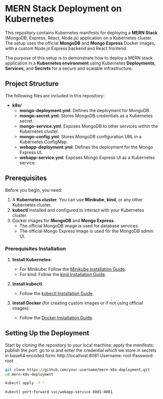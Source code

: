 # MERN Stack Deployment on Kubernetes

This repository contains Kubernetes manifests for deploying a **MERN Stack** (MongoDB, Express, React, Node.js) application on a Kubernetes cluster. The setup uses the official **MongoDB** and **Mongo Express** Docker images, with a custom Node.js Express backend and React frontend.

The purpose of this setup is to demonstrate how to deploy a MERN stack application in a **Kubernetes environment** using Kubernetes **Deployments**, **Services**, and **Secrets** for a secure and scalable infrastructure.

## Project Structure

The following files are included in this repository:

- **k8s/**
  - **mongo-deployment.yml**: Defines the deployment for MongoDB.
  - **mongo-secret.yml**: Stores MongoDB credentials as a Kubernetes secret.
  - **mongo-service.yml**: Exposes MongoDB to other services within the Kubernetes cluster.
  - **mongo-config.yml**: Stores MongoDB configuration URL in a Kubernetes ConfigMap.
  - **webapp-deployment.yml**: Defines the deployment for the Mongo Express UI.
  - **webapp-service.yml**: Exposes Mongo Express UI as a Kubernetes service.

## Prerequisites

Before you begin, you need:

1. A **Kubernetes cluster**. You can use **Minikube**, **kind**, or any other Kubernetes cluster.
2. **kubectl** installed and configured to interact with your Kubernetes cluster.
3. Docker images for **MongoDB** and **Mongo Express**.
   - The official MongoDB image is used for database services.
   - The official Mongo Express image is used for the MongoDB admin UI.

### Prerequisites Installation

1. **Install Kubernetes**:
   - For Minikube: Follow the [Minikube Installation Guide](https://minikube.sigs.k8s.io/docs/).
   - For kind: Follow the [kind Installation Guide](https://kind.sigs.k8s.io/docs/user/quick-start/).
   
2. **Install kubectl**:
   - Follow the [kubectl Installation Guide](https://kubernetes.io/docs/tasks/tools/install-kubectl/).

3. **Install Docker** (for creating custom images or if not using official images):
   - Follow the [Docker Installation Guide](https://docs.docker.com/get-docker/).

## Setting Up the Deployment

Start by cloning the repository to your local machine:
apply the menifests:
publish the port:
go to ui and enter the credential which we store in secrets in base64 encoded form:
http://localhost:8081
Username: root
Password: root

```bash
git clone https://github.com/your-username/mern-k8s-deployment.git
cd mern-k8s-deployment

kubectl apply -f *

kubectl port-forward svc/webapp-service 8081:8081


